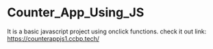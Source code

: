 # Counter_App_Using_JS

It is a basic javascript project using onclick functions.
check it out 
     link: https://counterappjs1.ccbp.tech/
